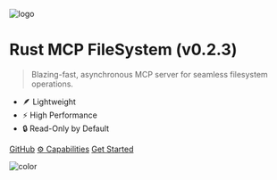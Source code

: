 <!-- _coverpage.md -->

<!-- ![logo](_media/rust-mcp-filesystem.png) -->

![logo](_media/rust-mcp-filesystem.png)

<!-- x-release-please-start-version -->

# Rust MCP FileSystem (v0.2.3)

<!-- x-release-please-end -->

> Blazing-fast, asynchronous MCP server for seamless filesystem operations.

- 🪶 Lightweight
- ⚡ High Performance
- 🔒 Read-Only by Default

[GitHub](https://github.com/rust-mcp-stack/rust-mcp-filesystem)
[⚙️ Capabilities](capabilities.md)
[Get Started](#rust-mcp-filesystem)

<!-- background color -->

![color](<rgba(0,0,0,0)>)
